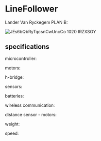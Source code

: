 # LineFollower
Lander Van Ryckegem
PLAN B:

![JEs6bQbRyTqcsnCwUncCo 1020 IRZXSOY](https://github.com/LanVnR/Linefollower/assets/146451866/f6bf3b31-2213-4a71-95f5-c29d18aa2089)

 
## specifications

microcontroller:

motors: 

h-bridge:

sensors:

batteries:

wireless communication:

distance sensor - motors:

weight:

speed: 


